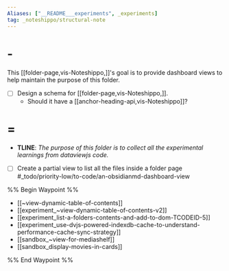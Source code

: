 ```yaml
---
Aliases: ["__README___experiments", _experiments]
tag: _noteshippo/structural-note
---
```



# -

This [[folder-page,vis-Noteshippo,]]'s goal is to provide dashboard views to help maintain the purpose of this folder.

- [ ] Design a schema for [[folder-page,vis-Noteshippo,]].
  - Should it have a [[anchor-heading-api,vis-Noteshippo]]?

# = 

* **TLINE**: *The purpose of this folder is to collect all the experimental learnings from dataviewjs code.*

- [ ] Create a partial view to list all the files inside a folder page #_todo/priority-low/to-code/an-obsidianmd-dashboard-view 

%% Begin Waypoint %%
- [[~view-dynamic-table-of-contents]]
- [[experiment_~view-dynamic-table-of-contents-v2]]
- [[experiment_list-a-folders-contents-and-add-to-dom-TCODEID-5]]
- [[experiment_use-dvjs-powered-indexdb-cache-to-understand-performance-cache-sync-strategy]]
- [[sandbox_~view-for-mediashelf]]
- [[sandbox_display-movies-in-cards]]

%% End Waypoint %%